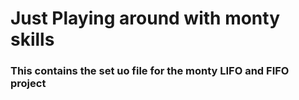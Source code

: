 # Just Playing around with monty skills

### This contains the set uo file for the monty LIFO and FIFO project


